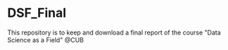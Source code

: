 # DSF_Final
This repository is to keep and download a final report of the course "Data Science as a Field" @CUB 
